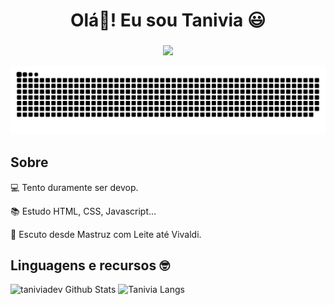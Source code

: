 <h1 align="center">Olá👋! Eu sou Tanivia 😃</h1>

###

<div align="center">

<img src="https://github.com/taniviadev/taniviadev/assets/157528071/18c34b76-32da-4c69-a81c-a7b77b0208c4">

</div>

![Snake animation](https://github.com/taniviadev/taniviadev/blob/output/github-contribution-grid-snake.svg)

###

<h2>Sobre</h2>

<div align="left">
  
:computer: Tento duramente ser devop.

:books: Estudo HTML, CSS, Javascript...

🎵 Escuto desde Mastruz com Leite até Vivaldi.

</div>

###

<h2>Linguagens e recursos 🤓</h2>

<div align="left">

![taniviadev Github Stats](https://github-readme-stats.vercel.app/api?username=taniviadev&show_icons=true&theme=aura)
![Tanivia Langs](https://github-readme-stats.vercel.app/api/top-langs/?username=taniviadev&layout=compact&theme=nightowl)

</div>